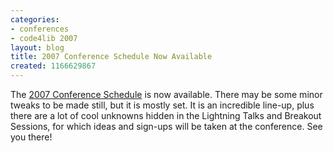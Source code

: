 ```yaml
---
categories:
- conferences
- code4lib 2007
layout: blog
title: 2007 Conference Schedule Now Available
created: 1166629867
---
```

The <a href="http://www.code4lib.org/2007/schedule">2007 Conference Schedule</a> is now available. There may be some minor tweaks to be made still, but it is mostly set. It is an incredible line-up, plus there are a lot of cool unknowns hidden in the Lightning Talks and Breakout Sessions, for which ideas and sign-ups will be taken at the conference. See you there!
